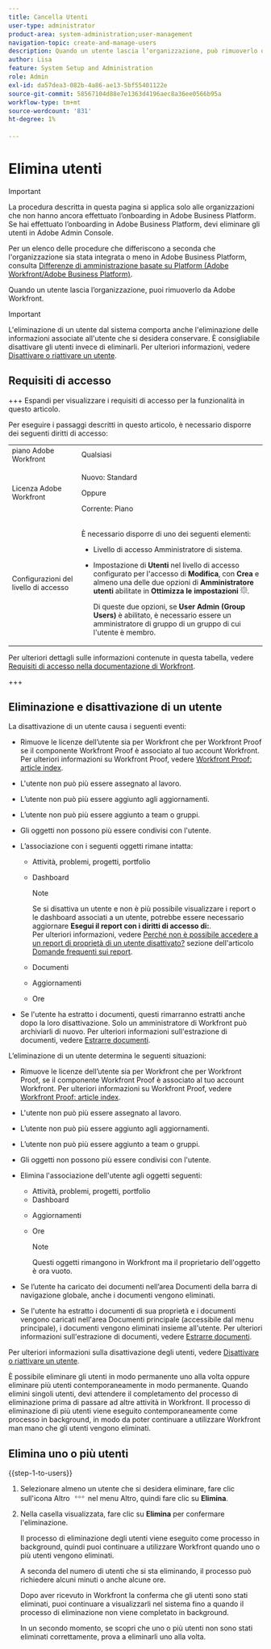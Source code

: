 ```yaml
---
title: Cancella Utenti
user-type: administrator
product-area: system-administration;user-management
navigation-topic: create-and-manage-users
description: Quando un utente lascia l’organizzazione, può rimuoverlo da Workfront; tuttavia, si consiglia di disattivarlo invece di eliminarlo.
author: Lisa
feature: System Setup and Administration
role: Admin
exl-id: da57dea3-082b-4a86-ae13-5bf55401122e
source-git-commit: 58567104d88e7e1363d4196aec8a36ee0566b95a
workflow-type: tm+mt
source-wordcount: '831'
ht-degree: 1%

---
```


# Elimina utenti

>[!IMPORTANT]
>
>La procedura descritta in questa pagina si applica solo alle organizzazioni che non hanno ancora effettuato l’onboarding in Adobe Business Platform. Se hai effettuato l’onboarding in Adobe Business Platform, devi eliminare gli utenti in Adobe Admin Console.
>
>Per un elenco delle procedure che differiscono a seconda che l&#39;organizzazione sia stata integrata o meno in Adobe Business Platform, consulta [Differenze di amministrazione basate su Platform (Adobe Workfront/Adobe Business Platform)](../../../administration-and-setup/get-started-wf-administration/actions-in-admin-console.md).

Quando un utente lascia l’organizzazione, puoi rimuoverlo da Adobe Workfront.

>[!IMPORTANT]
>
>L&#39;eliminazione di un utente dal sistema comporta anche l&#39;eliminazione delle informazioni associate all&#39;utente che si desidera conservare. È consigliabile disattivare gli utenti invece di eliminarli. Per ulteriori informazioni, vedere [Disattivare o riattivare un utente](../../../administration-and-setup/add-users/create-and-manage-users/deactivate-a-user.md).
<!--
>* The procedure described on this page applies only to organizations that have not yet been onboarded to the Admin Console. If your organization has been onboarded to the Adobe Admin Console, you must perform this action through the Adobe Admin Console.
>
>Deleting a user from the [!DNL Adobe Admin Console] deactivates the user in [!DNL Workfront], but does not delete them from [!DNL Workfront].
>
>  For instructions on deleting a user in the Adobe Admin Console, see the section "Permanently delete users" in the article [Manage users individually](https://helpx.adobe.com/enterprise/using/manage-users-individually.html) or contact your Adobe Admin Console Administrator.
>
>  For a list of procedures that differ based on whether your organization has been onboarded to the Adobe Admin Console, see [Platform-based administration differences (Adobe Workfront/Adobe Business Platform)](../../../administration-and-setup/get-started-wf-administration/actions-in-admin-console.md).
>
-->

## Requisiti di accesso

+++ Espandi per visualizzare i requisiti di accesso per la funzionalità in questo articolo.

Per eseguire i passaggi descritti in questo articolo, è necessario disporre dei seguenti diritti di accesso:

<table style="table-layout:auto"> 
 <col> 
 <col> 
 <tbody> 
  <tr> 
   <td role="rowheader">piano Adobe Workfront</td> 
   <td>Qualsiasi</td> 
  </tr> 
  <tr> 
   <td role="rowheader">Licenza Adobe Workfront</td> 
   <td><p>Nuovo: Standard</p><p>Oppure</p><p>Corrente: Piano</p></td> 
  </tr> 
  <tr> 
   <td role="rowheader">Configurazioni del livello di accesso</td> 
   <td> <p>È necessario disporre di uno dei seguenti elementi:</p> 
    <ul> 
     <li> <p>Livello di accesso Amministratore di sistema. </li> 
     <li> <p>Impostazione di <b>Utenti</b> nel livello di accesso configurato per l'accesso di <b>Modifica</b>, con <b>Crea</b> e almeno una delle due opzioni di <b>Amministratore utenti</b> abilitate in <b>Ottimizza le impostazioni</b> <img src="assets/gear-icon-in-access-levels.png">. </p> <p>Di queste due opzioni, se <b>User Admin (Group Users)</b> è abilitato, è necessario essere un amministratore di gruppo di un gruppo di cui l'utente è membro.</p> </li> 
    </ul> </td> 
  </tr> 
 </tbody> 
</table>

Per ulteriori dettagli sulle informazioni contenute in questa tabella, vedere [Requisiti di accesso nella documentazione di Workfront](/help/quicksilver/administration-and-setup/add-users/access-levels-and-object-permissions/access-level-requirements-in-documentation.md).

+++

## Eliminazione e disattivazione di un utente

La disattivazione di un utente causa i seguenti eventi:

* Rimuove le licenze dell’utente sia per Workfront che per Workfront Proof se il componente Workfront Proof è associato al tuo account Workfront. Per ulteriori informazioni su Workfront Proof, vedere [Workfront Proof: article index](../../../workfront-proof/workfront-proof.md).
* L&#39;utente non può più essere assegnato al lavoro.
* L’utente non può più essere aggiunto agli aggiornamenti.
* L’utente non può più essere aggiunto a team o gruppi.
* Gli oggetti non possono più essere condivisi con l&#39;utente.
* L’associazione con i seguenti oggetti rimane intatta:

   * Attività, problemi, progetti, portfolio
   * Dashboard

     >[!NOTE]
     >
     >Se si disattiva un utente e non è più possibile visualizzare i report o le dashboard associati a un utente, potrebbe essere necessario aggiornare **Esegui il report con i diritti di accesso di:**.\
     >Per ulteriori informazioni, vedere [Perché non è possibile accedere a un report di proprietà di un utente disattivato?](../../../reports-and-dashboards/reports/tips-tricks-and-troubleshooting/reports-faq.md#why) sezione dell&#39;articolo [Domande frequenti sui report](../../../reports-and-dashboards/reports/tips-tricks-and-troubleshooting/reports-faq.md).

   * Documenti
   * Aggiornamenti
   * Ore

* Se l&#39;utente ha estratto i documenti, questi rimarranno estratti anche dopo la loro disattivazione. Solo un amministratore di Workfront può archiviarli di nuovo. Per ulteriori informazioni sull&#39;estrazione di documenti, vedere [Estrarre documenti](../../../documents/managing-documents/check-out-documents.md).

L’eliminazione di un utente determina le seguenti situazioni:

* Rimuove le licenze dell’utente sia per Workfront che per Workfront Proof, se il componente Workfront Proof è associato al tuo account Workfront. Per ulteriori informazioni su Workfront Proof, vedere [Workfront Proof: article index](../../../workfront-proof/workfront-proof.md).
* L&#39;utente non può più essere assegnato al lavoro.
* L’utente non può più essere aggiunto agli aggiornamenti.
* L’utente non può più essere aggiunto a team o gruppi.
* Gli oggetti non possono più essere condivisi con l&#39;utente.
* Elimina l&#39;associazione dell&#39;utente agli oggetti seguenti:

   * Attività, problemi, progetti, portfolio
   * Dashboard

  <!--
     >[!NOTE]
     >
     >You also lose access to custom sections that contained dashboards associated to the deleted user.  
     >To learn more, see the [How do I access a dashboard that contains a report owned by a deleted user?](../../../reports-and-dashboards/reports/tips-tricks-and-troubleshooting/reports-faq.md#how) section of the [Reports FAQs](../../../reports-and-dashboards/reports/tips-tricks-and-troubleshooting/reports-faq.md) article.
     -->

   * Aggiornamenti
   * Ore

     >[!NOTE]
     >
     >Questi oggetti rimangono in Workfront ma il proprietario dell&#39;oggetto è ora vuoto.

* Se l’utente ha caricato dei documenti nell’area Documenti della barra di navigazione globale, anche i documenti vengono eliminati.
* Se l&#39;utente ha estratto i documenti di sua proprietà e i documenti vengono caricati nell&#39;area Documenti principale (accessibile dal menu principale), i documenti vengono eliminati insieme all&#39;utente. Per ulteriori informazioni sull&#39;estrazione di documenti, vedere [Estrarre documenti](../../../documents/managing-documents/check-out-documents.md).

Per ulteriori informazioni sulla disattivazione degli utenti, vedere [Disattivare o riattivare un utente](../../../administration-and-setup/add-users/create-and-manage-users/deactivate-a-user.md).

È possibile eliminare gli utenti in modo permanente uno alla volta oppure eliminare più utenti contemporaneamente in modo permanente. Quando elimini singoli utenti, devi attendere il completamento del processo di eliminazione prima di passare ad altre attività in Workfront. Il processo di eliminazione di più utenti viene eseguito contemporaneamente come processo in background, in modo da poter continuare a utilizzare Workfront man mano che gli utenti vengono eliminati.

## Elimina uno o più utenti

{{step-1-to-users}}

1. Selezionare almeno un utente che si desidera eliminare, fare clic sull&#39;icona Altro ![Altro](assets/more-icon.png) nel menu Altro, quindi fare clic su **Elimina**.
1. Nella casella visualizzata, fare clic su **Elimina** per confermare l&#39;eliminazione.

   Il processo di eliminazione degli utenti viene eseguito come processo in background, quindi puoi continuare a utilizzare Workfront quando uno o più utenti vengono eliminati.

   A seconda del numero di utenti che si sta eliminando, il processo può richiedere alcuni minuti o anche alcune ore.

   Dopo aver ricevuto in Workfront la conferma che gli utenti sono stati eliminati, puoi continuare a visualizzarli nel sistema fino a quando il processo di eliminazione non viene completato in background.

   In un secondo momento, se scopri che uno o più utenti non sono stati eliminati correttamente, prova a eliminarli uno alla volta.
